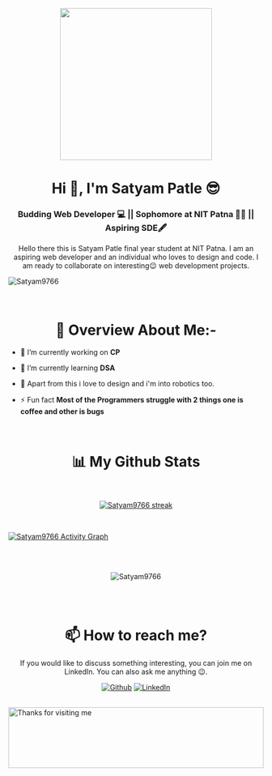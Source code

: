 <a href="#"><p align="center"> <img width="300px" height="300px" src="/—Pngtree—masked cyber hacker computer_6566761.png" height="175px"/></p></a>

<h1 align="center">Hi 👋, I'm Satyam Patle 😎</h1>
<h3 align="center">Budding Web Developer 💻 || Sophomore at NIT Patna 👨‍🎓 || Aspiring SDE🖋</h3>

<p align="center" >Hello there this is Satyam Patle final year student at NIT Patna. I am an aspiring web developer and an individual who loves to design and code. I am ready to collaborate on interesting😉 web development projects. </p>

<p align="left">  <img src="https://komarev.com/ghpvc/?username=Satyam9766" alt="Satyam9766" /> </p>
<br>
<h1 align="center">🧾 Overview About Me:-</h1>

- 🔭 I’m currently working on <strong>CP</strong>

- 🌱 I’m currently learning **DSA**

- 👀 Apart from this i love to design and i'm into robotics too.

- ⚡ Fun fact **Most of the Programmers struggle with 2 things one is coffee and other is bugs**

<!-- 
<h1 align="center"> 🚀 Languages and Tools:</h1>

<p align="center"> 
    <a href="https://reactjs.org/" target="_blank"> <img src="https://img.icons8.com/color/48/000000/react-native.png"/> </a>
    <a href="https://redux.js.org" target="_blank"> <img src="https://img.icons8.com/color/48/000000/redux.png"/> </a>
     <a href="https://nextjs.org/" target="_blank"> <img src="https://cdn.worldvectorlogo.com/logos/nextjs-3.svg" alt="nextjs" width="40" height="40"/> </a> 
    <a href="https://firebase.google.com/" target="_blank"> <img src="https://www.vectorlogo.zone/logos/firebase/firebase-icon.svg" alt="firebase" width="40" height="40"/> </a>
    <a href="https://developer.mozilla.org/en-US/docs/Web/JavaScript" target="_blank"> <img src="https://img.icons8.com/color/48/000000/javascript.png"/> </a> 
    <a href="https://www.w3.org/html/" target="_blank"> <img src="https://img.icons8.com/color/48/000000/html-5.png"/> </a> 
    <a href="https://www.w3schools.com/css/" target="_blank"> <img src="https://img.icons8.com/color/48/000000/css3.png"/> </a> 
    <a href="https://heroku.com" target="_blank"> <img src="https://www.vectorlogo.zone/logos/heroku/heroku-icon.svg" alt="heroku" width="40" height="40"/> </a> 
    <a href="https://getbootstrap.com" target="_blank"> <img src="https://img.icons8.com/color/48/000000/bootstrap.png"/> </a> 
    <a style="padding-right:8px;" href="https://nodejs.org" target="_blank"> <img src="https://img.icons8.com/color/48/000000/nodejs.png"/> </a> 
    <a href="https://expressjs.com" target="_blank"> <img src="https://raw.githubusercontent.com/devicons/devicon/master/icons/express/express-original-wordmark.svg" alt="express" width="40" height="40"/> </a>
    <a style="padding-right:8px;" href="https://www.mysql.com/" target="_blank"> <img src="https://img.icons8.com/fluent/50/000000/mysql-logo.png"/> </a>
    <a href="https://www.mongodb.com/" target="_blank"> <img src="https://raw.githubusercontent.com/devicons/devicon/master/icons/mongodb/mongodb-original-wordmark.svg" alt="mongodb" width="48" height="48"/> </a> 
    <a href="https://postman.com" target="_blank"> <img src="https://www.vectorlogo.zone/logos/getpostman/getpostman-icon.svg" alt="postman" width="45" height="45"/> </a>   
    <a href="https://git-scm.com/" target="_blank"> <img src="https://img.icons8.com/color/48/000000/git.png"/> </a> 
      <a href="https://www.figma.com/" target="_blank"> <img src="https://www.vectorlogo.zone/logos/figma/figma-icon.svg" alt="figma" width="40" height="40"/> </a>
  </a> <a href="https://www.cprogramming.com/" target="_blank"> <img src="https://raw.githubusercontent.com/devicons/devicon/master/icons/c/c-original.svg" alt="c" width="40" height="40"/> </a> 
    <a href="https://jquery.com/" target="_blank"><img src="https://img.icons8.com/ios-filled/50/4a90e2/jquery.png"/> </a>
    <a href="https://www.w3schools.com/CPP/default.asp" target="_blank"><img src="https://img.icons8.com/color/48/4a90e2/c-plus-plus-logo.png"/> </a>
   -->
  
</p>
<br/>
<h1 align="center">📊 My Github Stats</h1>
  <br/>
<p align="center">
    <a href="https://github.com/Satyam9766/github-readme-streak-stats">
        <img title="🔥 Get streak stats for your profile at git.io/streak-stats" alt="Satyam9766 streak" src="https://github-readme-streak-stats.herokuapp.com/?user=Satyam9766&theme=black-ice&hide_border=true&stroke=0000&background=060A0CD0"/>
    </a>
</p>



  <br/>
<!--    <p align="center" ><a href="https://github.com/Satyam9766/github-readme-stats"><img alt="Satyam9766 Github Stats" src="https://github-readme-stats.vercel.app/api?username=Satyam9766&show_icons=true&count_private=true&theme=react&hide_border=true&bg_color=0D1117" /></a>
  <a href="https://github.com/Satyam9766/github-readme-stats"><img alt="Satyam9766 Top Languages" src="https://github-readme-stats.vercel.app/api/top-langs/?username=pratik8696&langs_count=8&count_private=true&layout=compact&theme=react&hide_border=true&bg_color=0D1117" /></a> </p> -->


<a href="https://github.com/Satyam9766/github-readme-activity-graph"><img alt="Satyam9766 Activity Graph" src="https://activity-graph.herokuapp.com/graph?username=Satyam9766&bg_color=0D1117&color=5BCDEC&line=5BCDEC&point=FFFFFF&hide_border=true" /></a>

<br/>
<br/>


<p align="center"><img src="https://github-profile-trophy.vercel.app/?username=Satyam9766&theme=onedark" alt="Satyam9766" /></a> </p>

<br/>
<br/>


<h1 align="center">📫 How to reach me?</h1>
 <p align="center" >If you would like to discuss something interesting, you can join me on LinkedIn. You can also ask me anything 😉.</p>

<p align="center" ><a href="https://github.com/Satyam9766" target="_blank"><img alt="Github" src="https://img.shields.io/badge/GitHub-%2312100E.svg?&style=for-the-badge&logo=Github&logoColor=white" /></a> <a href="https://www.linkedin.com/in/satyam-patle-177a7320a/" target="_blank"><img alt="LinkedIn" src="https://img.shields.io/badge/linkedin-%230077B5.svg?&style=for-the-badge&logo=linkedin&logoColor=white" /></a></p>


<br>

<img height="120" alt="Thanks for visiting me" width="100%" src="https://raw.githubusercontent.com/BrunnerLivio/brunnerlivio/master/images/marquee.svg" />

